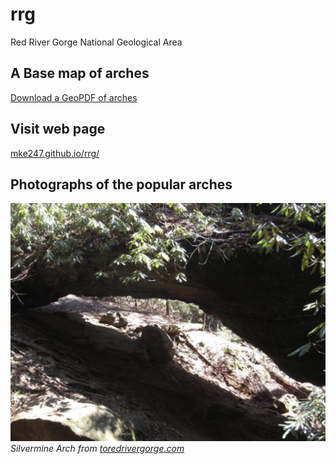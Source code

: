 # rrg

Red River Gorge National Geological Area

## A Base map of arches

[Download a GeoPDF of arches](basemap/rrg.pdf)

## Visit web page

[mke247.github.io/rrg/](https://mke247.github.io/rrg/)


## Photographs of the popular arches

![Silvermine Arch](silvermine-arch.jpg)    
*Silvermine Arch from [toredrivergorge.com](https://toredrivergorge.com)*